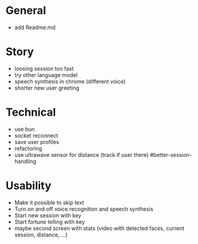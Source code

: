 # General

- add Readme.md

# Story

- loosing session too fast
- try other language model
- speech synthesis in chrome (different voice)
- shorter new user greeting

# Technical

- use bun
- socket reconnect
- save user profiles
- refactoring
- use ultrawave sensor for distance (track if user there) #better-session-handling

# Usability

- Make it possible to skip text
- Turn on and off voice recognition and speech synthesis
- Start new session with key
- Start fortune telling with key
- maybe second screen with stats (video with detected faces, current session, distance, ...)
